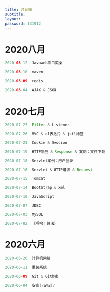 ```yaml
---
title: 时光轴
subtitle: 
layout: 
password: 131912
---
```


<div class="markdown-body">




# 2020八月

~~~java
2020-08-12  Javaweb项目实操

2020-08-10  maven 

2020-08-09  redis 

2020-08-04  AJAX & JSON
~~~

# 2020七月

~~~java
2020-07-27  Filter & Listener

2020-07-26  MVC & el表达式 & jstl标签

2020-07-23  Cookie & Session

2020-07-19  HTTP响应 & Response & 案例：文件下载

2020-07-18  Servlet案例：用户登录

2020-07-16  Servlet & HTTP请求 & Request

2020-07-15	Tomcat

2020-07-14	BootStrap & xml

2020-07-10	JavaScript

2020-07-07	JDBC

2020-07-03	MySQL

2020-07-02	《啊哈！算法》
~~~

# 2020六月

~~~java
2020-06-20	计算机网络

2020-06-11	重装系统

2020-06-09	Git & Github

2020-06-04	安家(/≧▽≦)/
~~~





</div>